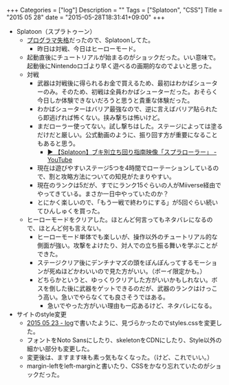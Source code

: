 +++
Categories = ["log"]
Description = ""
Tags = ["Splatoon", "CSS"]
Title = "2015 05 28"
date = "2015-05-28T18:31:41+09:00"
+++

* Splatoon（スプラトゥーン）
	* [プログラマ失格](http://www.softantenna.com/wp/software/5-programming-problems/)だったので、Splatoonしてた。
		* 昨日は対戦、今日はヒーローモード。
	* 起動直後にチュートリアルが始まるのがショックだった。いい意味で。起動後にNintendoロゴより早く遊べるの画期的なのでよいと思った。
	* 対戦
		* 武器は対戦後に得られるお金で買えるため、最初はわかばシューターのみ。そのため、初戦は全員わかばシューターだった。おそらく今日しか体験できないだろうと思うと貴重な体験だった。
		* わかばシューターはバリア最強なので、逆に言えばバリア貼られたら即逃げれば怖くない。挟み撃ちは怖いけど。
		* まだローラー使ってない。試し撃ちはした。ステージによっては塗るだけだと厳しい。公式動画のように、振り回す方が重要になることもあると思う。
			* [▶ 【Splatoon】ブキ別立ち回り指南映像「スプラローラー」 - YouTube](https://www.youtube.com/watch?v=6ANF9TGvprE&feature=youtu.be)
		* 現在は遊びやすいステージ5つを4時間でローテーションしているので、割と攻略方法についての知見がたまりやすい。
		* 現在のランクは5だが、すでにランク15ぐらいの人がMiiverse経由でやってきている。まさか一日中やっていたのか？
		* とにかく楽しいので、「もう一戦で終わりにする」が5回ぐらい続いてひんしゅくを買った。
	* ヒーローモードをクリアした。ほとんど何言ってもネタバレになるので、ほとんど何も言えない。
		* ヒーローモード単体でも楽しいが、操作以外のチュートリアル的な側面が強い。攻撃をよけたり、対人での立ち振る舞いを学ぶことができた。
		* ステージクリア後にデンチナマズの頭をぽんぽんってするモーションが死ぬほどかわいいので見た方がいい。（ボーイ限定かも。）
		* どちらかというと、ゆっくりクリアした方がいいかもしれない。ボスを倒した後に武器をゲットできるのだが、武器のランクはけっこう高い。急いでやらなくても良さそうではある。
			* 急いでやった方がいい理由も一応あるけど、ネタバレになる。
* サイトのstyle変更
	* [2015 05 23 - log](http://deprode.net/log/logs/2015-05-23/)で書いたように、見づらかったのでstyles.cssを変更した。
	* フォントをNoto Sansにしたり、skeletonをCDNにしたり、Style以外の細かい部分も変更した。
	* 変更後は、ますます味も素っ気もなくなった。（けど、これでいい。）
	* margin-leftをleft-marginと書いたり、CSSをかなり忘れていたのがショックだった。